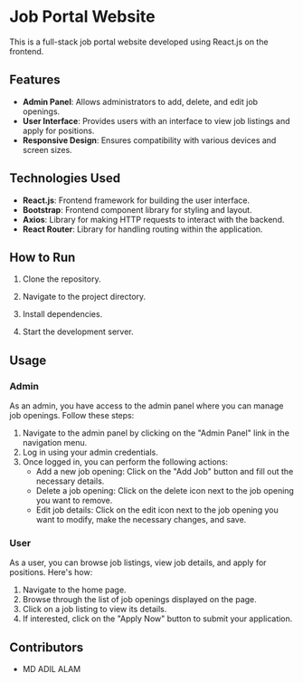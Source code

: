 # Job Portal Website

This is a full-stack job portal website developed using React.js on the frontend.

## Features

- **Admin Panel**: Allows administrators to add, delete, and edit job openings.
- **User Interface**: Provides users with an interface to view job listings and apply for positions.
- **Responsive Design**: Ensures compatibility with various devices and screen sizes.

## Technologies Used

- **React.js**: Frontend framework for building the user interface.
- **Bootstrap**: Frontend component library for styling and layout.
- **Axios**: Library for making HTTP requests to interact with the backend.
- **React Router**: Library for handling routing within the application.

## How to Run

1. Clone the repository.

2. Navigate to the project directory.

3. Install dependencies.

4. Start the development server.

## Usage

### Admin
As an admin, you have access to the admin panel where you can manage job openings. Follow these steps:

1. Navigate to the admin panel by clicking on the "Admin Panel" link in the navigation menu.
2. Log in using your admin credentials.
3. Once logged in, you can perform the following actions:
   - Add a new job opening: Click on the "Add Job" button and fill out the necessary details.
   - Delete a job opening: Click on the delete icon next to the job opening you want to remove.
   - Edit job details: Click on the edit icon next to the job opening you want to modify, make the necessary changes, and save.

### User
As a user, you can browse job listings, view job details, and apply for positions. Here's how:

1. Navigate to the home page.
2. Browse through the list of job openings displayed on the page.
3. Click on a job listing to view its details.
4. If interested, click on the "Apply Now" button to submit your application.

## Contributors

- MD  ADIL ALAM




